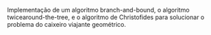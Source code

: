 Implementação de um algoritmo branch-and-bound, o algoritmo twicearound-the-tree, e o algoritmo de Christofides para solucionar o problema do caixeiro viajante geométrico.  
